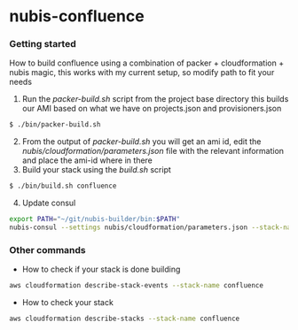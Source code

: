 # nubis-confluence

### Getting started
How to build confluence using a combination of packer + cloudformation + nubis magic, this works with my current setup, so modify path to fit your needs

1. Run the *packer-build.sh* script from the project base directory this builds our AMI based on what we have on projects.json and provisioners.json

  ```bash
  $ ./bin/packer-build.sh
  ```
2. From the output of *packer-build.sh* you will get an ami id, edit the *nubis/cloudformation/parameters.json* file with the relevant information and place the ami-id where in there
3. Build your stack using the *build.sh* script

  ```bash
  $ ./bin/build.sh confluence
  ```
4. Update consul

  ``` bash
  export PATH="~/git/nubis-builder/bin:$PATH"
  nubis-consul --settings nubis/cloudformation/parameters.json --stack-name
  ```

### Other commands
* How to check if your stack is done building
```bash
aws cloudformation describe-stack-events --stack-name confluence
```

* How to check your stack
```bash
aws cloudformation describe-stacks --stack-name confluence
```
